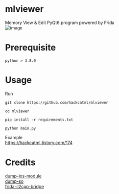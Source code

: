 # mlviewer
Memory View & Edit PyQt6 program powered by Frida<br>
![image](https://user-images.githubusercontent.com/75507443/213867948-2220d201-445a-4943-af1a-ad03eff578a5.png)


# Prerequisite
```
python > 3.8.0
```

# Usage
Run
```
git clone https://github.com/hackcatml/mlviewer

cd mlviewer

pip install -r requirements.txt

python main.py
```

Example<br> 
https://hackcatml.tistory.com/174


# Credits
[dump-ios-module](https://github.com/lich4)<br>
[dump-so](https://github.com/lasting-yang/frida_dump)<br>
[frida-il2cpp-bridge](https://github.com/vfsfitvnm/frida-il2cpp-bridge)<br>

